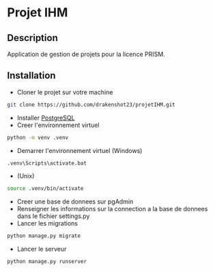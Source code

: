 # Projet IHM

## Description
Application de gestion de projets pour la licence PRISM.
## Installation
- Cloner le projet sur votre machine
```bash
git clone https://github.com/drakenshot23/projetIHM.git
```
- Installer [PostgreSQL](https://www.enterprisedb.com/downloads/)
- Creer l'environnement virtuel
```bash
python -m venv .venv
```
- Demarrer l'environnement virtuel (Windows)
```bash
.venv\Scripts\activate.bat
```
- (Unix)
```bash
source .venv/bin/activate
```
- Creer une base de donnees sur pgAdmin
- Renseigner les informations sur la connection a la base de donnees dans le fichier settings.py
- Lancer les migrations
```bash
python manage.py migrate
```
- Lancer le serveur
```bash
python manage.py runserver
```
